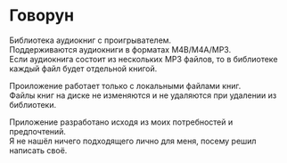 # Говорун
Библиотека аудиокниг с проигрывателем.  
Поддерживаются аудиокниги в форматах M4B/M4A/MP3.  
Если аудиокнига состоит из нескольких MP3 файлов, то в библиотеке каждый файл будет отдельной книгой.

Проиложение работает только с локальными файлами книг.  
Файлы книг на диске не изменяются и не удаляются при удалении из библиотеки.

Приложение разработано исходя из моих потребностей и предпочтений.  
Я не нашёл ничего подходящего лично для меня, посему решил написать своё.
